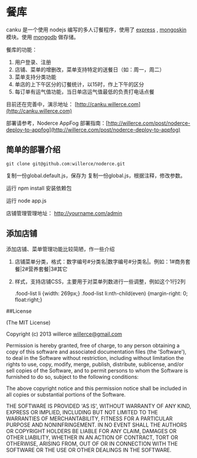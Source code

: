 餐库
=======

canku 是一个使用 nodejs 编写的多人订餐程序，使用了 [express](http://expressjs.com/) , [mongoskin](https://github.com/kissjs/node-mongoskin) 模块。使用 [mongodb](http://www.mongodb.org/) 做存储。

餐库的功能：
1. 用户登录、注册
2. 店铺、菜单的增删改，菜单支持特定的送餐日（如：周一，周二）
3. 菜单支持分类功能
4. 单店的上下午区分的订餐统计，以15时，作上下午的区分
5. 每订单有运气值功能，当日单店运气值最低的负责打电话点餐

目前还在完善中，演示地址： [http://canku.willerce.com](http://canku.willerce.com)

部署请参考，Noderce AppFog 部署指南：[http://willerce.com/post/noderce-deploy-to-appfog](http://willerce.com/post/noderce-deploy-to-appfog)

## 简单的部署介绍

    git clone git@github.com:willerce/noderce.git

复制一份global.default.js，保存为 复制一份global.js，根据注释，修改参数。

运行 npm install 安装依赖包

运行  node app.js

店铺管理管理地址： http://yourname.com/admin


## 添加店铺

添加店铺、菜单管理功能比较简陋，作一些介绍

1. 店铺菜单分类，格式：数字编号#分类名|数字编号#分类名|。例如：1#商务套餐|2#营养套餐|3#其它
2. 样式，支持店铺CSS，主要用于对菜单列数进行一些调整，例如这个1行2列


    .food-list li {width: 269px;}
    .food-list li:nth-child(even) {margin-right: 0; float:right;}



##License

(The MIT License)

Copyright (c) 2013 willerce <willerce@gmail.com>

Permission is hereby granted, free of charge, to any person obtaining a copy of this software and associated documentation files (the 'Software'), to deal in the Software without restriction, including without limitation the rights to use, copy, modify, merge, publish, distribute, sublicense, and/or sell copies of the Software, and to permit persons to whom the Software is furnished to do so, subject to the following conditions:

The above copyright notice and this permission notice shall be included in all copies or substantial portions of the Software.

THE SOFTWARE IS PROVIDED 'AS IS', WITHOUT WARRANTY OF ANY KIND, EXPRESS OR IMPLIED, INCLUDING BUT NOT LIMITED TO THE WARRANTIES OF MERCHANTABILITY, FITNESS FOR A PARTICULAR PURPOSE AND NONINFRINGEMENT. IN NO EVENT SHALL THE AUTHORS OR COPYRIGHT HOLDERS BE LIABLE FOR ANY CLAIM, DAMAGES OR OTHER LIABILITY, WHETHER IN AN ACTION OF CONTRACT, TORT OR OTHERWISE, ARISING FROM, OUT OF OR IN CONNECTION WITH THE SOFTWARE OR THE USE OR OTHER DEALINGS IN THE SOFTWARE.

